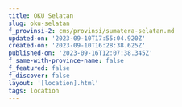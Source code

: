 ```yaml
---
title: OKU Selatan
slug: oku-selatan
f_provinsi-2: cms/provinsi/sumatera-selatan.md
updated-on: '2023-09-10T17:55:04.920Z'
created-on: '2023-09-10T16:28:38.625Z'
published-on: '2023-09-16T12:07:38.345Z'
f_same-with-province-name: false
f_featured: false
f_discover: false
layout: '[location].html'
tags: location
---
```



